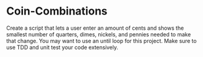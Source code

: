 # Coin-Combinations
Create a script that lets a user enter an amount of cents and shows the smallest number of quarters, dimes, nickels, and pennies needed to make that change. 
You may want to use an until loop for this project. Make sure to use TDD and unit test your code extensively.
